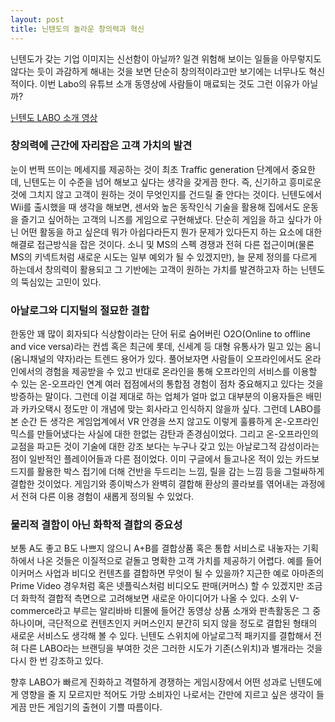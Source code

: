 ```yaml
---
layout: post
title: 닌텐도의 놀라운 창의력과 혁신
---
```

닌텐도가 갖는 기업 이미지는 신선함이 아닐까?
일견 위험해 보이는 일들을 아무렇지도 않다는 듯이 과감하게 해내는 것을 보면 단순히 창의적이라고만 보기에는 너무나도 혁신적이다.
이번 Labo의 유튜브 소개 동영상에 사람들이 매료되는 것도 그런 이유가 아닐까?

<a href="https://www.youtube.com/watch?v=P3Bd3HUMkyU&sns=em">닌텐도 LABO 소개 영상</a>

<h3>창의력에 근간에 자리잡은 고객 가치의 발견</h3> 

눈이 번쩍 뜨이는 메세지를 제공하는 것이 최초 Traffic generation 단계에서 중요한데, 닌텐도는 이 수준을 넘어 해보고 싶다는 생각을 갖게끔 한다.
즉, 신기하고 흥미로운 것에 그치지 않고 고객이 원하는 것이 무엇인지를 건드릴 줄 안다는 것이다.
닌텐도에서 Wii를 출시했을 때 생각을 해보면, 센서와 높은 동작인식 기술을 활용해 집에서도 운동을 즐기고 싶어하는 고객의 니즈를 게임으로 구현해냈다. 
단순히 게임을 하고 싶다가 아닌 어떤 활동을 하고 싶은데 뭐가 아쉽다라든지 뭔가 문제가 있다든지 하는 요소에 대한 해결로 접근방식을 잡은 것이다.
소니 및 MS의 스펙 경쟁과 전혀 다른 접근이며(물론 MS의 키넥트처럼 새로운 시도는 일부 예외가 될 수 있겠지만), 늘 문제 정의를 다르게 하는데서 창의력이 활용되고 그 기반에는 고객이 원하는 가치를 발견하고자 하는 닌텐도의 뚝심있는 고민이 있다. 
    
<h3>아날로그와 디지털의 절묘한 결합</h3>

한동안 꽤 많이 회자되다 식상함이라는 단어 뒤로 숨어버린 O2O(Online to offline and vice versa)라는 컨셉 혹은 최근에 롯데, 신세계 등 대형 유통사가 밀고 있는 옴니(옴니채널의 약자)라는 트렌드 용어가 있다.
풀어보자면 사람들이 오프라인에서도 온라인에서의 경험을 제공받을 수 있고 반대로 온라인을 통해 오프라인의 서비스를 이용할 수 있는 온-오프라인 연계 여러 접점에서의 통합점 경험이 점차 중요해지고 있다는 것을 방증하는 말이다. 
그런데 이걸 제대로 하는 업체가 얼마 없고 대부분의 이용자들은 배민과 카카오택시 정도만 이 개념에 맞는 회사라고 인식하지 않을까 싶다.
그런데 LABO를 본 순간 든 생각은 게임업계에서 VR 안경을 쓰지 않고도 이렇게 훌륭하게 온-오프라인 믹스를 만들어냈다는 사실에 대한 한없는 감탄과 존경심이었다.
그리고 온-오프라인의 교점을 파고든 것이 기술에 대한 강조 보다는 누구나 갖고 있는 아날로그적 감성이라는 점이 일반적인 플레이어들과 다른 점이었다. 
이미 구글에서 들고나온 적이 있는 카드보드지를 활용한 박스 접기에 더해 건반을 두드리는 느낌, 릴을 감는 느낌 등을 그럴싸하게 결합한 것이었다.
게임기와 종이박스가 완벽히 결합해 환상의 콜라보를 엮어내는 과정에서 전혀 다른 이용 경험이 새롭게 정의될 수 있었다. 

<h3>물리적 결함이 아닌 화학적 결합의 중요성</h3>

보통 A도 좋고 B도 나쁘지 않으니 A+B를 결합상품 혹은 통합 서비스로 내놓자는 기획 하에서 나온 것들은 이질적으로 겉돌고 명확한 고객 가치를 제공하기 어렵다. 
예를 들어 이커머스 사업과 비디오 컨텐츠를 결합하면 무엇이 될 수 있을까?
지근한 예로 아마존의 Prime Video 경우처럼 혹은 넷플릭스처럼 비디오도 판매(커머스) 할 수 있겠지만 조금 더 화학적 결합적 측면으로 고려해보면 새로운 아이디어가 나올 수 있다. 
소위 V-commerce라고 부르는 알리바바 티몰에 들어간 동영상 상품 소개와 판촉활동은 그 중 하나이며, 극단적으로 컨텐츠인지 커머스인지 분간히 되지 않을 정도로 결합된 형태의 새로운 서비스도 생각해 볼 수 있다. 
닌텐도 스위치에 아날로그적 패키지를 결합해서 전혀 다른 LABO라는 브랜딩을 부여한 것은 그러한 시도가 기존(스위치)과 별개라는 것을 다시 한 번 강조하고 있다. 

향후 LABO가 빠르게 진화하고 격렬하게 경쟁하는 게임시장에서 어떤 성과로 닌텐도에게 영향을 줄 지 모르지만 적어도 가망 소비자인 나로서는 간만에 지르고 싶은 생각이 들게끔 만든 게임기의 출현이 기쁠 따름이다.
